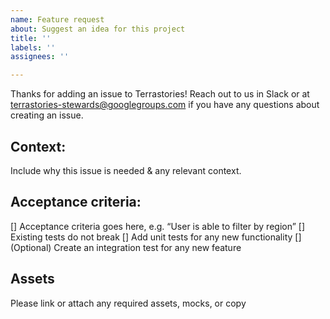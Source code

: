```yaml
---
name: Feature request
about: Suggest an idea for this project
title: ''
labels: ''
assignees: ''

---
```


Thanks for adding an issue to Terrastories! Reach out to us in Slack or at terrastories-stewards@googlegroups.com if you have any questions about creating an issue.

## Context:
Include why this issue is needed & any relevant context.

## Acceptance criteria:
[] Acceptance criteria goes here, e.g. “User is able to filter by region”
[] Existing tests do not break
[] Add unit tests for any new functionality
[] \(Optional) Create an integration test for any new feature

## Assets
Please link or attach any required assets, mocks, or copy
